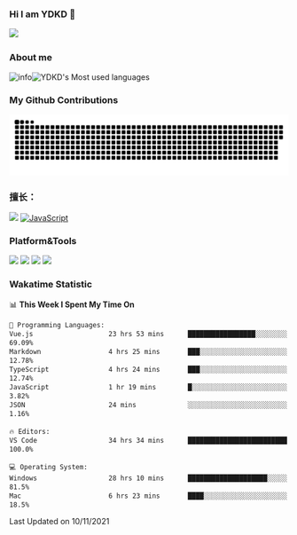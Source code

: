 ### Hi I am YDKD 👋

![](https://visitor-badge.glitch.me/badge?page_id=YDKD.readme)

### About me
![info](https://github-readme-stats.vercel.app/api?username=YDKD&show_icons=true&theme=cobalt)![YDKD's Most used languages](https://github-readme-stats.vercel.app/api/top-langs/?username=YDKD&layout=compact&hide_border=true&langs_count=8)

### My Github Contributions
![](https://raw.githubusercontent.com/YDKD/YDKD/main/assets/github-contribution-grid-snake.svg)

### 擅长：<br />
[![](https://img.shields.io/badge/-Vue.js-007396?style=flat-square&logo=Vue.js&logoColor=#4FC08D)](https://cn.vuejs.org/)
[![JavaScript](https://img.shields.io/badge/-JavaScript-f7e018?style=flat-square&logo=javascript&logoColor=white)]()

### Platform&Tools <br/>

[![]( https://img.shields.io/badge/macOS-Big%20Sur-292e33?style=flat-square&logo=apple&logoColor=ffffff )]() [![](https://img.shields.io/badge/Windows-10-2376bc?style=flat-square&logo=windows&logoColor=ffffff)]() [![]( https://img.shields.io/badge/IDE-Visual%20Studio%20Code-blue?style=flat-square&logo=visual-studio-code&logoColor=ffffff )]() [![]( https://img.shields.io/badge/iPhone-12-999999?style=flat-square&logo=apple&logoColor=ffffff)]() <br />

### Wakatime Statistic
<!--START_SECTION:waka-->
📊 **This Week I Spent My Time On** 

```text
💬 Programming Languages: 
Vue.js                   23 hrs 53 mins      █████████████████░░░░░░░░   69.09% 
Markdown                 4 hrs 25 mins       ███░░░░░░░░░░░░░░░░░░░░░░   12.78% 
TypeScript               4 hrs 24 mins       ███░░░░░░░░░░░░░░░░░░░░░░   12.74% 
JavaScript               1 hr 19 mins        █░░░░░░░░░░░░░░░░░░░░░░░░   3.82% 
JSON                     24 mins             ░░░░░░░░░░░░░░░░░░░░░░░░░   1.16%

🔥 Editors: 
VS Code                  34 hrs 34 mins      █████████████████████████   100.0%

💻 Operating System: 
Windows                  28 hrs 10 mins      ████████████████████░░░░░   81.5% 
Mac                      6 hrs 23 mins       ████░░░░░░░░░░░░░░░░░░░░░   18.5%

```


 Last Updated on 10/11/2021
<!--END_SECTION:waka-->

<!--
**YDKD/YDKD** is a ✨ _special_ ✨ repository because its `README.md` (this file) appears on your GitHub profile.

Here are some ideas to get you started:

- 🔭 I’m currently working on ...
- 🌱 I’m currently learning ...
- 👯 I’m looking to collaborate on ...
- 🤔 I’m looking for help with ...
- 💬 Ask me about ...
- 📫 How to reach me: ...
- 😄 Pronouns: ...
- ⚡ Fun fact: ...
-->
